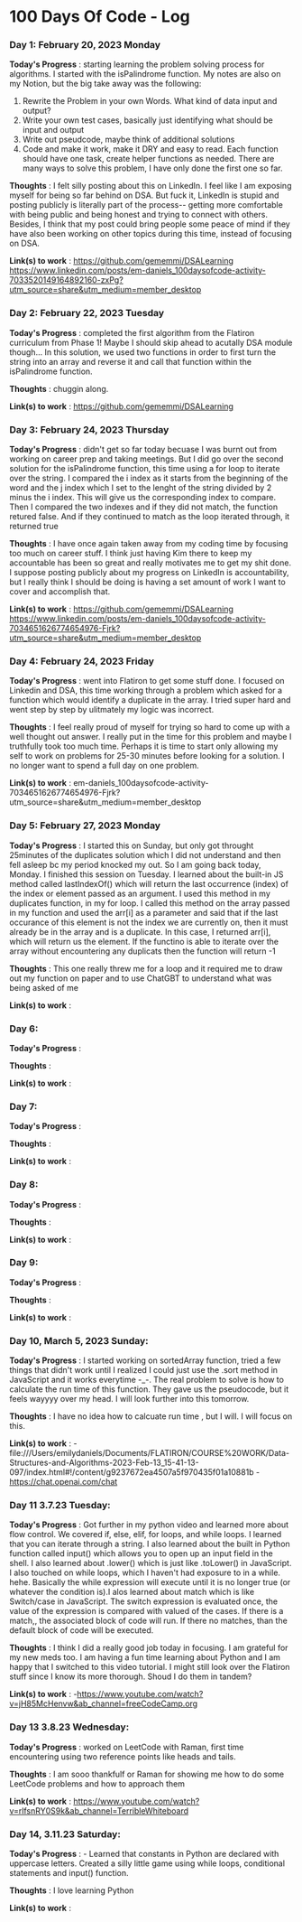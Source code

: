 # 100 Days Of Code - Log


### Day 1: February 20, 2023 Monday

**Today's Progress** : starting learning the problem solving process for algorithms. I started with the isPalindrome function. My notes are also on my Notion, but the big take away was the following:
1. Rewrite the Problem in your own Words. What kind of data input and output?
2. Write your own test cases, basically just identifying what should be input and output
3. Write out pseudcode, maybe think of additional solutions
4. Code and make it work, make it DRY and easy to read. Each function should have one task, create helper functions as needed.
There are many ways to solve this problem, I have only done the first one so far. 

**Thoughts** : I felt silly posting about this on LinkedIn. I feel like I am exposing myself for being so far behind on DSA. But fuck it, LinkedIn is stupid and posting publicly is literally part of the process-- getting more comfortable with being public and being honest and trying to connect with others. Besides, I think that my post could bring people some peace of mind if they have also been working on other topics during this time, instead of focusing on DSA.

**Link(s) to work** : https://github.com/gememmi/DSALearning
https://www.linkedin.com/posts/em-daniels_100daysofcode-activity-7033520149164892160-zxPg?utm_source=share&utm_medium=member_desktop

### Day 2: February 22, 2023 Tuesday

**Today's Progress** : completed the first algorithm from the Flatiron curriculum from Phase 1! Maybe I should skip ahead to acutally DSA module though...
In this solution, we used two functions in order to first turn the string into an array and reverse it and call that function within the isPalindrome function. 

**Thoughts** : chuggin along.  

**Link(s) to work** :  https://github.com/gememmi/DSALearning



### Day 3: February 24, 2023 Thursday

**Today's Progress** : didn't get so far today becuase I was burnt out from working on career prep and taking meetings. But I did go over the second solution for the isPalindrome function, this time using a for loop to iterate over the string. I compared the i index as it starts from the beginning of the word and the j index which I set to the lenght of the string divided by 2 minus the i index. This will give us the corresponding index to compare. Then I compared the two indexes and if they did not match, the function retured false. And if they continued to match as the loop iterated through, it returned true

**Thoughts** : I have once again taken away from my coding time by focusing too much on career stuff. I think just having Kim there to keep my accountable has been so great and really motivates me to get my shit done. I suppose posting publicly about my progress on LinkedIn is accountability, but I really think I should be doing is having a set amount of work I want to cover and accomplish that. 

**Link(s) to work** :  https://github.com/gememmi/DSALearning
https://www.linkedin.com/posts/em-daniels_100daysofcode-activity-7034651626774654976-Fjrk?utm_source=share&utm_medium=member_desktop

### Day 4: February 24, 2023 Friday

**Today's Progress** : went into Flatiron to get some stuff done. I focused on Linkedin and DSA, this time working through a problem which asked for a function which would identify a duplicate in the array. I tried super hard and went step by step by ulitmately my logic was incorrect.

**Thoughts** :  I feel really proud of myself for trying so hard to come up with a well thought out answer. I really put in the time for this problem and maybe I truthfully took too much time. Perhaps it is time to start only allowing my self to work on problems for 25-30 minutes before looking for a solution. I no longer want to spend a full day on one problem.  

**Link(s) to work** :  em-daniels_100daysofcode-activity-7034651626774654976-Fjrk?utm_source=share&utm_medium=member_desktop

### Day 5: February 27, 2023 Monday

**Today's Progress** : I started this on Sunday, but only got throught 25minutes of the duplicates solution which I did not understand and then fell asleep bc my period knocked my out. So I am going back today, Monday. I finished this session on Tuesday. I learned about the built-in JS method called lastIndexOf() which will return the last occurrence (index) of the index or element passed as an argument. I used this method in my duplicates function, in my for loop. I called this method on the array passed in my function and used the arr[i] as a parameter and said that if the last occurance of this element is not the index we are currently on, then it must already be in the array and is a duplicate. In this case, I returned arr[i], which will return us the element. If the functino is able to iterate over the array without encountering any duplicats then the function will return -1

**Thoughts** :  This one really threw me for a loop and it required me to draw out my function on paper and to use ChatGBT to understand what was being asked of me

**Link(s) to work** :  

### Day 6: 

**Today's Progress** : 

**Thoughts** :  

**Link(s) to work** : 

### Day 7: 

**Today's Progress** : 

**Thoughts** :  

**Link(s) to work** : 

### Day 8: 

**Today's Progress** : 

**Thoughts** :  

**Link(s) to work** :


### Day 9: 

**Today's Progress** : 

**Thoughts** :  

**Link(s) to work** :

### Day 10, March 5, 2023 Sunday: 

**Today's Progress** : I started working on sortedArray function, tried a few things that didn't work until I realized I could just use the 
.sort method in JavaScript and it works everytime -_-. The real problem to solve is how to calculate the run time of this function. They gave us the pseudocode, but it feels wayyyy over my head. I will look further into this tomorrow.

**Thoughts** :  I have no idea how to calcuate run time , but I will. I will focus on this.

**Link(s) to work** :
-file:///Users/emilydaniels/Documents/FLATIRON/COURSE%20WORK/Data-Structures-and-Algorithms-2023-Feb-13_15-41-13-097/index.html#!/content/g9237672ea4507a5f970435f01a10881b
-https://chat.openai.com/chat 

### Day 11 3.7.23 Tuesday: 

**Today's Progress** : Got further in my python video and learned more about flow control. We covered if, else, elif, for loops, and while loops. I learned that you can iterate through a string. I also learned about the built in Python function called input() which allows you to open up an input field in the shell. I also learned about .lower() which is just like .toLower() in JavaScript. I also touched on while loops, which I haven't had exposure to in a while. hehe. Basically the while expression will execute until it is no longer true (or whatever the condition is).I alos learned about match which is like Switch/case in JavaScript. The switch expression is evaluated once, the value of the expression is compared with valued of the cases. If there is a match,, the associated block of code will run. If there no matches, than the default block of code will be executed.

**Thoughts** : I think I did a really good job today in focusing. I am grateful for my new meds too. I am having a fun time learning about Python and I am happy that I switched to this video tutorial. I might still look over the Flatiron stuff since I know its more thorough. Shoud I do them in tandem? 

**Link(s) to work** :
-https://www.youtube.com/watch?v=jH85McHenvw&ab_channel=freeCodeCamp.org

### Day 13 3.8.23 Wednesday: 

**Today's Progress** : worked on LeetCode with Raman, first time encountering using two reference points like heads and tails.

**Thoughts** :  I am sooo thankfulf or Raman for showing me how to do some LeetCode problems and how to approach them

**Link(s) to work** : https://www.youtube.com/watch?v=rlfsnRY0S9k&ab_channel=TerribleWhiteboard

### Day 14, 3.11.23 Saturday: 

**Today's Progress** : - Learned that constants in Python are declared with uppercase letters. Created a silly little game using while loops, conditional statements and input() function.

**Thoughts** :  I love learning Python

**Link(s) to work** : 